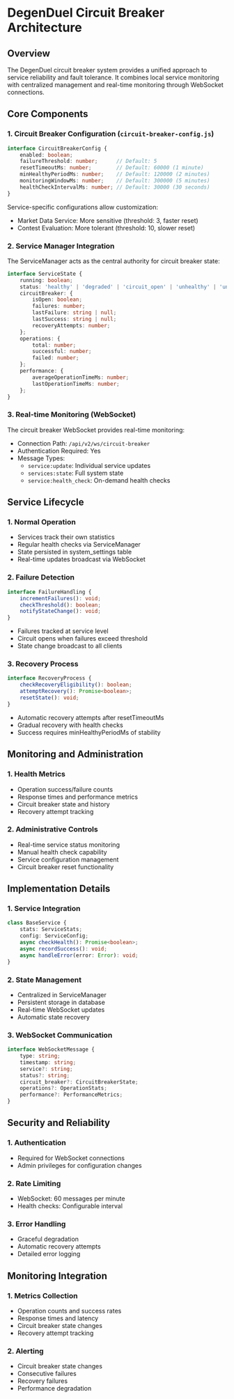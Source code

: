# DegenDuel Circuit Breaker Architecture

## Overview

The DegenDuel circuit breaker system provides a unified approach to service reliability and fault tolerance. It combines local service monitoring with centralized management and real-time monitoring through WebSocket connections.

## Core Components

### 1. Circuit Breaker Configuration (`circuit-breaker-config.js`)

```typescript
interface CircuitBreakerConfig {
    enabled: boolean;
    failureThreshold: number;      // Default: 5
    resetTimeoutMs: number;        // Default: 60000 (1 minute)
    minHealthyPeriodMs: number;    // Default: 120000 (2 minutes)
    monitoringWindowMs: number;    // Default: 300000 (5 minutes)
    healthCheckIntervalMs: number; // Default: 30000 (30 seconds)
}
```

Service-specific configurations allow customization:
- Market Data Service: More sensitive (threshold: 3, faster reset)
- Contest Evaluation: More tolerant (threshold: 10, slower reset)

### 2. Service Manager Integration

The ServiceManager acts as the central authority for circuit breaker state:

```typescript
interface ServiceState {
    running: boolean;
    status: 'healthy' | 'degraded' | 'circuit_open' | 'unhealthy' | 'unknown';
    circuitBreaker: {
        isOpen: boolean;
        failures: number;
        lastFailure: string | null;
        lastSuccess: string | null;
        recoveryAttempts: number;
    };
    operations: {
        total: number;
        successful: number;
        failed: number;
    };
    performance: {
        averageOperationTimeMs: number;
        lastOperationTimeMs: number;
    };
}
```

### 3. Real-time Monitoring (WebSocket)

The circuit breaker WebSocket provides real-time monitoring:
- Connection Path: `/api/v2/ws/circuit-breaker`
- Authentication Required: Yes
- Message Types:
  - `service:update`: Individual service updates
  - `services:state`: Full system state
  - `service:health_check`: On-demand health checks

## Service Lifecycle

### 1. Normal Operation
- Services track their own statistics
- Regular health checks via ServiceManager
- State persisted in system_settings table
- Real-time updates broadcast via WebSocket

### 2. Failure Detection

```typescript
interface FailureHandling {
    incrementFailures(): void;
    checkThreshold(): boolean;
    notifyStateChange(): void;
}
```
- Failures tracked at service level
- Circuit opens when failures exceed threshold
- State change broadcast to all clients

### 3. Recovery Process

```typescript
interface RecoveryProcess {
    checkRecoveryEligibility(): boolean;
    attemptRecovery(): Promise<boolean>;
    resetState(): void;
}
```
- Automatic recovery attempts after resetTimeoutMs
- Gradual recovery with health checks
- Success requires minHealthyPeriodMs of stability

## Monitoring and Administration

### 1. Health Metrics
- Operation success/failure counts
- Response times and performance metrics
- Circuit breaker state and history
- Recovery attempt tracking

### 2. Administrative Controls
- Real-time service status monitoring
- Manual health check capability
- Service configuration management
- Circuit breaker reset functionality

## Implementation Details

### 1. Service Integration

```typescript
class BaseService {
    stats: ServiceStats;
    config: ServiceConfig;
    async checkHealth(): Promise<boolean>;
    async recordSuccess(): void;
    async handleError(error: Error): void;
}
```

### 2. State Management
- Centralized in ServiceManager
- Persistent storage in database
- Real-time WebSocket updates
- Automatic state recovery

### 3. WebSocket Communication

```typescript
interface WebSocketMessage {
    type: string;
    timestamp: string;
    service?: string;
    status?: string;
    circuit_breaker?: CircuitBreakerState;
    operations?: OperationStats;
    performance?: PerformanceMetrics;
}
```

## Security and Reliability

### 1. Authentication
- Required for WebSocket connections
- Admin privileges for configuration changes

### 2. Rate Limiting
- WebSocket: 60 messages per minute
- Health checks: Configurable interval

### 3. Error Handling
- Graceful degradation
- Automatic recovery attempts
- Detailed error logging

## Monitoring Integration

### 1. Metrics Collection
- Operation counts and success rates
- Response times and latency
- Circuit breaker state changes
- Recovery attempt tracking

### 2. Alerting
- Circuit breaker state changes
- Consecutive failures
- Recovery failures
- Performance degradation 